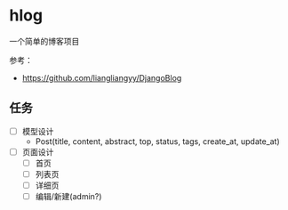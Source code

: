 # hlog

一个简单的博客项目

参考：
* https://github.com/liangliangyy/DjangoBlog

## 任务

* [ ] 模型设计
  * Post(title, content, abstract, top, status, tags, create_at, update_at)
* [ ] 页面设计
  * [ ] 首页
  * [ ] 列表页
  * [ ] 详细页
  * [ ] 编辑/新建(admin?)
